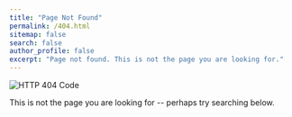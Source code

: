 ```yaml
---
title: "Page Not Found"
permalink: /404.html
sitemap: false
search: false
author_profile: false
excerpt: "Page not found. This is not the page you are looking for."
---
```


![HTTP 404 Code](https://http.cat/404)

This is not the page you are looking for -- perhaps try searching below.

<script>
  var GOOG_FIXURL_LANG = 'en';
  var GOOG_FIXURL_SITE = '{{ site.url }}'
</script>
  <script src="https://linkhelp.clients.google.com/tbproxy/lh/wm/fixurl.js">
</script>
